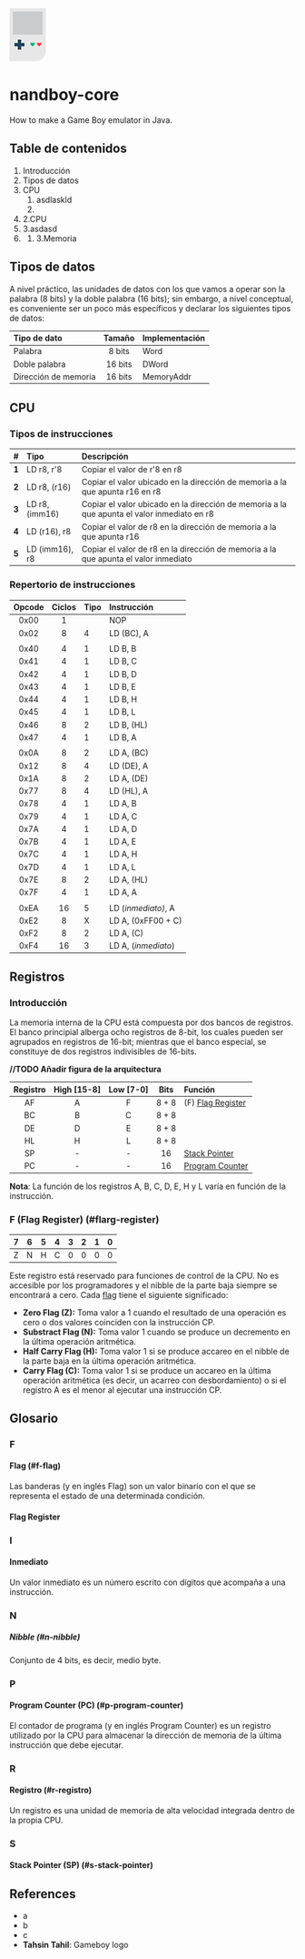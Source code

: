 
<!-- https://www.iconfinder.com/icons/381627/gameboy_icon#size=512 -->
![logo](./doc/logo.png)
# nandboy-core
How to make a Game Boy emulator in Java.

## Table de contenidos
1. Introducción
2. Tipos de datos
2. CPU
	1. asdlaskld
	2. 
1. 2.CPU
1. 3.asdasd
1. 1. 3.Memoria

## Tipos de datos
A nivel práctico, las unidades de datos con los que vamos a operar son la palabra (8 bits) y la doble palabra (16 bits); sin embargo, a nivel conceptual, es conveniente ser un poco más específicos y declarar los siguientes tipos de datos:

| Tipo de dato | Tamaño | Implementación|
|:-|:-:|:-|
|Palabra|8 bits|Word|
|Doble palabra|16 bits|DWord|
|Dirección de memoria|16 bits|MemoryAddr|


## CPU

### Tipos de instrucciones
|#|Tipo| Descripción|
|:-:|:-|:-|
|**1**|LD r8, r'8| Copiar el valor de r'8 en r8|
|**2**|LD r8, (r16)| Copiar el valor ubicado en la dirección de memoria a la que apunta r16 en r8|
|**3**|LD r8, (imm16) | Copiar el valor ubicado en la dirección de memoria a la que apunta el valor inmediato en r8|
|**4**|LD (r16), r8| Copiar el valor de r8 en la dirección de memoria a la que apunta r16|
|**5**|LD (imm16), r8 | Copiar el valor de r8 en la dirección de memoria a la que apunta el valor inmediato|

### Repertorio de instrucciones
|Opcode|Ciclos|Tipo|Instrucción|
|:-:|:-:|:-|:-|
|0x00|1||NOP|
|0x02|8|4| LD (BC), A|
||||
|0x40|4|1|LD B, B|
|0x41|4|1|LD B, C|
|0x42|4|1|LD B, D|
|0x43|4|1|LD B, E|
|0x44|4|1|LD B, H|
|0x45|4|1|LD B, L|
|0x46|8|2|LD B, (HL)|
|0x47|4|1|LD B, A|
||||
|0x0A|8|2| LD A, (BC)|
|0x12|8|4| LD (DE), A|
|0x1A|8|2| LD A, (DE)|
|0x77|8|4| LD (HL), A|
|0x78|4|1|LD A, B|
|0x79|4|1|LD A, C|
|0x7A|4|1|LD A, D|
|0x7B|4|1|LD A, E|
|0x7C|4|1|LD A, H|
|0x7D|4|1|LD A, L|
|0x7E|8|2| LD A, (HL)|
|0x7F|4|1|LD A, A|
|||||
|0xEA|16|5| LD (*inmediato)*, A|
|0xE2|8|X|LD A, (0xFF00 + C)
|0xF2|8|2|LD A, (C)|
|0xF4|16|3|LD A, (*inmediato*)|


## Registros

### Introducción
La memoria interna de la CPU está compuesta por dos bancos de registros. El banco principial alberga ocho registros de 8-bit, los cuales pueden ser agrupados en registros de 16-bit; mientras que el banco especial, se constituye de dos registros indivisibles de 16-bits.

**//TODO Añadir figura de la arquitectura**


|Registro|High [15-8]|Low [7-0]|Bits| Función |
|:-:|:-:|:-:|:-:|:-|
|AF|A|F| 8 + 8|(F) [Flag Register](#flag-register)|
|BC|B|C|8 + 8||
|DE|D|E|8 + 8||
|HL|H|L|8 + 8||
|SP|-|-|16|[Stack Pointer](#s-stack-pointer)|
|PC|-|-|16|[Program Counter](#p-program-counter)|

**Nota**: La función de los registros A, B, C, D, E, H y L varía en función de la instrucción.


### F (Flag Register) (#flarg-register)

| 7 | 6 | 5 | 4 | 3 | 2 | 1 | 0 |
|---|---|---|---|---|---|---|---|
| Z | N | H | C | 0 | 0 | 0 | 0 |

Este registro está reservado para funciones de control de la CPU. No es accesible por los programadores y el nibble de la parte baja siempre se encontrará a cero. Cada [flag](#f-flag) tiene el siguiente significado:

- **Zero Flag (Z):** Toma valor a 1 cuando el resultado de una operación es cero o dos valores coinciden con la instrucción CP.
- **Substract Flag (N):** Toma valor 1 cuando se produce un decremento en la última operación aritmética.
- **Half Carry Flag (H):** Toma valor 1 si se produce accareo en el nibble de la parte baja en la última operación aritmética.
- **Carry Flag (C):** Toma valor 1 si se produce un accareo en la última operación aritmética (es decir, un acarreo con desbordamiento) o si el registro A es el menor al ejecutar una instrucción CP.

## Glosario

### F

#### Flag (#f-flag)
Las banderas (y en inglés Flag) son un valor binario con el que se representa el estado de una determinada condición.


#### Flag Register 

### I

#### Inmediato
Un valor inmediato es un número escrito con dígitos que acompaña a una instrucción.

### N

##### Nibble (#n-nibble)
Conjunto de 4 bits, es decir, medio byte.

### P

#### **Program Counter (PC)** (#p-program-counter)
El contador de programa (y en inglés Program Counter) es un registro utilizado por la CPU para almacenar la dirección de memoria de la última instrucción que debe ejecutar.

### R

#### **Registro** (#r-registro)
Un registro es una unidad de memoria de alta velocidad integrada dentro de la propia CPU.

### S

#### **Stack Pointer (SP)** (#s-stack-pointer)

## References

* a
* b
* c
* **Tahsin Tahil**: Gameboy logo
